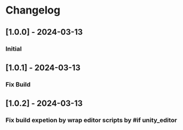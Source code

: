 # Changelog
## [1.0.0] - 2024-03-13
### Initial
## [1.0.1] - 2024-03-13
### Fix Build
## [1.0.2] - 2024-03-13
### Fix build expetion by wrap editor scripts by #if unity_editor
